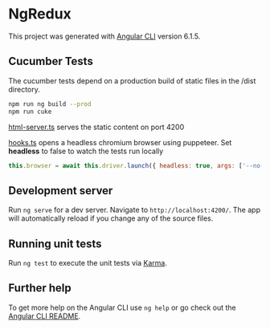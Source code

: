 # NgRedux

This project was generated with [Angular CLI](https://github.com/angular/angular-cli) version 6.1.5.

## Cucumber Tests

The cucumber tests depend on a production build of static files in the /dist directory.
```bash
npm run ng build --prod
npm run cuke
```

[html-server.ts](https://github.com/bgw7/ng-redux/blob/master/features/support/html-server.ts) serves the static content on port 4200

[hooks.ts](https://github.com/bgw7/ng-redux/blob/master/features/support/hooks.ts) opens a headless chromium browser using puppeteer.
Set **headless** to false to watch the tests run locally
```javascript
this.browser = await this.driver.launch({ headless: true, args: ['--no-sandbox', '--disable-setuid-sandbox'] });
```

## Development server

Run `ng serve` for a dev server. Navigate to `http://localhost:4200/`. The app will automatically reload if you change any of the source files.

## Running unit tests

Run `ng test` to execute the unit tests via [Karma](https://karma-runner.github.io).

## Further help

To get more help on the Angular CLI use `ng help` or go check out the [Angular CLI README](https://github.com/angular/angular-cli/blob/master/README.md).
